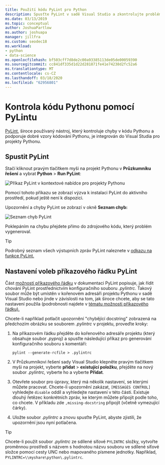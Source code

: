 ```yaml
---
title: Použití kódu PyLint pro Python
description: Spusťte PyLint v sadě Visual Studio a zkontrolujte problémy v kódu Pythonu, včetně možností příkazového řádku pro přizpůsobení linting.
ms.date: 03/13/2019
ms.topic: conceptual
author: JoshuaPartlow
ms.author: joshuapa
manager: jillfra
ms.custom: seodec18
ms.workload:
- python
- data-science
ms.openlocfilehash: bf503cff7d8de2c00a93385113de05de00059390
ms.sourcegitcommit: cc841df335d1d22d281871fe41e74238d2fc52a6
ms.translationtype: MT
ms.contentlocale: cs-CZ
ms.lasthandoff: 03/18/2020
ms.locfileid: "62956801"
---
```

# <a name="use-pylint-to-check-python-code"></a>Kontrola kódu Pythonu pomocí PyLintu

[PyLint](https://www.pylint.org/), široce používaný nástroj, který kontroluje chyby v kódu Pythonu a podporuje dobré vzory kódování Pythonu, je integrován do Visual Studia pro projekty Pythonu.

## <a name="run-pylint"></a>Spustit PyLint

Stačí kliknout pravým tlačítkem myši na projekt Pythonu v **Průzkumníku řešení** a vybrat **Python** > **Run PyLint**:

![Příkaz PyLint v kontextové nabídce pro projekty Pythonu](media/code-pylint-command.png)

Pomocí tohoto příkazu se zobrazí výzva k instalaci PyLint do aktivního prostředí, pokud ještě není k dispozici.

Upozornění a chyby PyLint se zobrazí v okně **Seznam chyb:**

![Seznam chyb PyLint](media/code-pylint-error-list.png)

Poklepáním na chybu přejdete přímo do zdrojového kódu, který problém vygeneroval.

> [!Tip]
> Podrobný seznam všech výstupních zpráv PyLint naleznete v [odkazu na funkce PyLint.](https://pylint.readthedocs.io/en/latest/technical_reference/features.html)

## <a name="set-pylint-command-line-options"></a>Nastavení voleb příkazového řádku PyLint

Část [možností příkazového řádku](https://pylint.readthedocs.io/en/latest/user_guide/run.html#command-line-options) v dokumentaci PyLint popisuje, jak řídit chování PyLint prostřednictvím konfiguračního souboru *.pylintrc.* Takový soubor může být umístěn v kořenovém adresáři projektu Pythonu v sadě Visual Studio nebo jinde v závislosti na tom, jak široce chcete, aby se tato nastavení použila (podrobnosti najdete v [tématu možnosti příkazového řádku).](https://pylint.readthedocs.io/en/latest/user_guide/run.html#command-line-options)

Chcete-li například potlačit upozornění "chybějící docstring" zobrazená na předchozím obrázku se souborem *.pylintrc* v projektu, proveďte kroky:

1. Na příkazovém řádku přejděte do kořenového adresáře projektu (který obsahuje soubor *.pyproj)* a spusťte následující příkaz pro generování konfiguračního souboru s komentáři:

   ```command
   pylint --generate-rcfile > .pylintrc
   ```

1. V Průzkumníkovi řešení sady Visual Studio klepněte pravým tlačítkem myši na projekt, vyberte **přidat** > **existující položku**, přejděte na nový soubor *.pylintrc,* vyberte ho a vyberte **Přidat**.

1. Otevřete soubor pro úpravy, který má několik nastavení, se kterými můžete pracovat. Chcete-li upozornění zakázat, `[MESSAGES CONTROL]` vyhledejte `disable` oddíl a vyhledejte nastavení v této části. Existuje dlouhý řetězec konkrétních zpráv, ke kterým můžete připojit podle toho, co chcete. V příkladu zde `,missing-docstring` připojit (včetně vymezující čárky).

1. Uložte soubor *.pylintrc* a znovu spusťte PyLint, abyste zjistili, že upozornění jsou nyní potlačena.

> [!Tip]
> Chcete-li použít soubor *.pylintrc* ze sdílené síťové `PYLINTRC` složky, vytvořte proměnnou prostředí s názvem s hodnotou názvu souboru ve sdílené síťové složce pomocí cesty UNC nebo mapovaného písmene jednotky. Například, `PYLINTRC=\\myshare\python\.pylintrc`.
